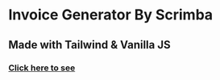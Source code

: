 # Invoice Generator By Scrimba
## Made with Tailwind & Vanilla JS
### [Click here to see](https://fastidious-kringle-e4d180.netlify.app)
